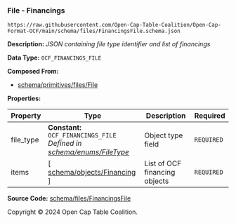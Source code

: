 ### File - Financings

`https://raw.githubusercontent.com/Open-Cap-Table-Coalition/Open-Cap-Format-OCF/main/schema/files/FinancingsFile.schema.json`

**Description:** _JSON containing file type identifier and list of financings_

**Data Type:** `OCF_FINANCINGS_FILE`

**Composed From:**

- [schema/primitives/files/File](../primitives/files/File.md)

**Properties:**

| Property  | Type                                                                                               | Description                   | Required   |
| --------- | -------------------------------------------------------------------------------------------------- | ----------------------------- | ---------- |
| file_type | **Constant:** `OCF_FINANCINGS_FILE`</br>_Defined in [schema/enums/FileType](../enums/FileType.md)_ | Object type field             | `REQUIRED` |
| items     | [ [schema/objects/Financing](../objects/Financing.md) ]                                            | List of OCF financing objects | `REQUIRED` |

**Source Code:** [schema/files/FinancingsFile](../../../../schema/files/FinancingsFile.schema.json)

Copyright © 2024 Open Cap Table Coalition.
